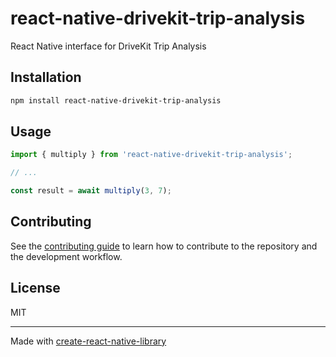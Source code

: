 # react-native-drivekit-trip-analysis

React Native interface for DriveKit Trip Analysis

## Installation

```sh
npm install react-native-drivekit-trip-analysis
```

## Usage

```js
import { multiply } from 'react-native-drivekit-trip-analysis';

// ...

const result = await multiply(3, 7);
```

## Contributing

See the [contributing guide](CONTRIBUTING.md) to learn how to contribute to the repository and the development workflow.

## License

MIT

---

Made with [create-react-native-library](https://github.com/callstack/react-native-builder-bob)

